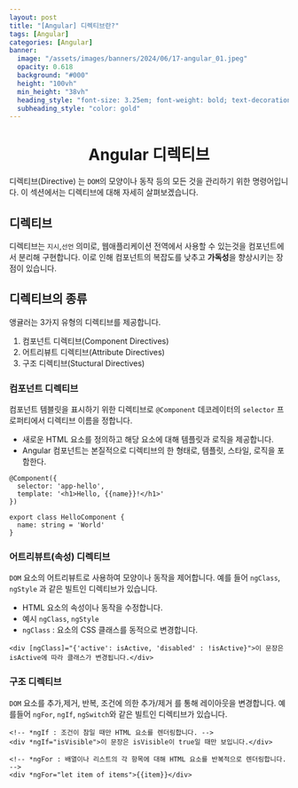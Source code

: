 ```yaml
---
layout: post
title: "[Angular] 디렉티브란?"
tags: [Angular]
categories: [Angular]
banner:
  image: "/assets/images/banners/2024/06/17-angular_01.jpeg"
  opacity: 0.618
  background: "#000"
  height: "100vh"
  min_height: "38vh"
  heading_style: "font-size: 3.25em; font-weight: bold; text-decoration: underline"
  subheading_style: "color: gold"
---
```


# <center><b>Angular 디렉티브</b></center>

디렉티브(Directive) 는 `DOM`의 모양이나 동작 등의 모든 것을 관리하기 위한 명령어입니다. 
이 섹션에서는 디렉티브에 대해 자세히 살펴보겠습니다.



## 디렉티브 

디렉티브는 `지시`,`선언` 의미로, 웹애플리케이션 전역에서 사용할 수 있는것을 컴포넌트에서 분리해 구현합니다.
이로 인해 컴포넌트의 복잡도를 낮추고 <b>가독성</b>을 향상시키는 장점이 있습니다.

## 디렉티브의 종류

앵귤러는 3가지 유형의 디렉티브를 제공합니다.

1. 컴포넌트 디렉티브(Component Directives)
2. 어트리뷰트 디렉티브(Attribute Directives)
3. 구조 디렉티브(Stuctural Directives)

### 컴포넌트 디렉티브 

컴포넌트 템블릿을 표시하기 위한 디렉티브로 `@Component` 데코레이터의 `selector` 프로퍼티에서 디렉티브 이름을 정합니다.

- 새로운 HTML 요소를 정의하고 해당 요소에 대해 템플릿과 로직을 제공합니다.
- Angular 컴포넌트는 본질적으로 디렉티브의 한 형태로, 템플릿, 스타일, 로직을 포함한다.

```angular
@Component({
  selector: 'app-hello',
  template: '<h1>Hello, {{name}}!</h1>'
})

export class HelloComponent {
  name: string = 'World'
}
```

### 어트리뷰트(속성) 디렉티브
`DOM` 요소의 어트리뷰트로 사용하여 모양이나 동작을 제어합니다. 예를 들어 `ngClass`, `ngStyle` 과 같은 빌트인 디렉티브가 있습니다.

- HTML 요소의 속성이나 동작을 수정합니다.
- 예시 `ngClass`, `ngStyle`
- `ngClass` : 요소의 CSS 클래스를 동적으로 변경합니다.

```angular
<div [ngClass]="{'active': isActive, 'disabled' : !isActive}">이 문장은 isActive에 따라 클래스가 변경됩니다.</div>
```

### 구조 디렉티브

`DOM` 요소를 추가,제거, 반복, 조건에 의한 추가/제거 를 통해 레이아웃을 변경합니다. 예를들어 `ngFor`, `ngIf`, `ngSwitch`와 같은 빌트인 디렉티브가 있습니다.

```angular
<!-- *ngIf : 조건이 참일 때만 HTML 요소를 렌더링합니다. -->
<div *ngIf="isVisible">이 문장은 isVisible이 true일 때만 보입니다.</div>
```

```angular
<!-- *ngFor : 배열이나 리스트의 각 항목에 대해 HTML 요소를 반복적으로 렌더링합니다. -->
<div *ngFor="let item of items">{{item}}</div>
```

